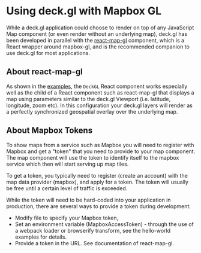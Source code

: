 # Using deck.gl with Mapbox GL

While a deck.gl application could choose to render on top of any JavaScript Map component (or even render without an underlying map), deck.gl has been developed in parallel with the [react-map-gl](https://github.com/uber/react-map-gl) component, which is a React wrapper around mapbox-gl, and is the recommended companion to use deck.gl for most applications.

## About react-map-gl

As shown in the [examples](https://github.com/uber/deck.gl/tree/master/examples/), the `DeckGL` React component works especially well as the child of a React component such as react-map-gl that displays a map using parameters similar to the deck.gl Viewport (i.e. latitude, longitude, zoom etc). In this configuration your deck.gl layers will render as a perfectly synchronized geospatial overlay over the underlying map.

## About Mapbox Tokens

To show maps from a service such as Mapbox you will need to register with Mapbox and get a "token" that you need to provide to your map component. The map component will use the token to identify itself to the mapbox service which then will start serving up map tiles.

To get a token, you typically need to register (create an account) with the map data provider (mapbox), and apply for a token. The token will usually be free until a certain level of traffic is exceeded.

While the token will need to be hard-coded into your application in production, there are several ways to provide a token during development:

* Modify file to specify your Mapbox token,
* Set an environment variable (MapboxAccessToken) - through the use of a webpack loader or browserify transform, see the hello-world examples for details.
* Provide a token in the URL. See documentation of react-map-gl.
